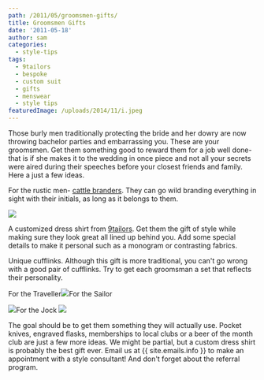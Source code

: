 ```yaml
---
path: /2011/05/groomsmen-gifts/
title: Groomsmen Gifts
date: '2011-05-18'
author: sam
categories:
  - style-tips
tags:
  - 9tailors
  - bespoke
  - custom suit
  - gifts
  - menswear
  - style tips
featuredImage: /uploads/2014/11/i.jpeg
---
```

Those burly men traditionally protecting the bride and her dowry are now throwing bachelor parties and embarrassing you. These are your groomsmen. Get them something good to reward them for a job well done- that is if she makes it to the wedding in once piece and not all your secrets were aired during their speeches before your closest friends and family. Here a just a few ideas.

For the rustic men- [cattle branders](http://www.lhbrandingirons.com/branders/steel.asp). They can go wild branding everything in sight with their initials, as long as it belongs to them.

![](http://2.bp.blogspot.com/-k1_8RRLHGHY/TdP8cgpqPeI/AAAAAAAAAVo/I_TW-bgC3eo/s320/steelbrander.jpeg)

A customized dress shirt from [9tailors](http://www.9tailors.com). Get them the gift of style while making sure they look great all lined up behind you. Add some special details to make it personal such as a monogram or contrasting fabrics.

Unique cufflinks. Although this gift is more traditional, you can't go wrong with a good pair of cufflinks. Try to get each groomsman a set that reflects their personality.

For the Traveller[![](http://1.bp.blogspot.com/-7PzUW2eiVMY/TdQGYOZqz_I/AAAAAAAAAWY/F0dFNlVx5MY/s200/traveller.jpeg)](http://1.bp.blogspot.com/-7PzUW2eiVMY/TdQGYOZqz_I/AAAAAAAAAWY/F0dFNlVx5MY/s1600/traveller.jpeg)For the Sailor

[![](http://4.bp.blogspot.com/-P2s882hQgtE/TdQGX4cWxPI/AAAAAAAAAWQ/RnaSIA4Va9w/s200/sailor.jpeg)](http://4.bp.blogspot.com/-P2s882hQgtE/TdQGX4cWxPI/AAAAAAAAAWQ/RnaSIA4Va9w/s1600/sailor.jpeg)For the Jock
[![](http://3.bp.blogspot.com/-Hip55YqjNdQ/TdQGX6TlAbI/AAAAAAAAAWI/YcHZ-P70x70/s200/jock.jpeg)](http://3.bp.blogspot.com/-Hip55YqjNdQ/TdQGX6TlAbI/AAAAAAAAAWI/YcHZ-P70x70/s1600/jock.jpeg)

The goal should be to get them something they will actually use. Pocket knives, engraved flasks, memberships to local clubs or a beer of the month club are just a few more ideas. We might be partial, but a custom dress shirt is probably the best gift ever. Email us at {{ site.emails.info }} to make an appointment with a style consultant! And don't forget about the referral program.